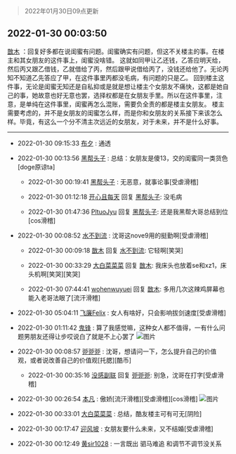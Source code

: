 > 2022年01月30日09点更新
<link rel="stylesheet" href="https://cdn.jsdelivr.net/gh/taotie6/sampleJSON@main/css/photo_show.css">
<meta name="referrer" content="no-referrer" />


 ## 2022-01-30 00:03:50 

 [㪚木](https://www.coolapk.com/feed/33192249?shareKey=YTFmZjE0ZmIxNGI0NjFmNTgwNTU~) ：回复好多都在说闺蜜有问题。闺蜜确实有问题，但这不关楼主的事。在楼主和其女朋友的这件事上，闺蜜没啥错。
这就如同甲让乙还钱，乙答应明天给，然后丙又跟乙借钱，乙就借给了丙，然后跟甲说借给丙了，没钱还给他了。无论丙知不知道乙先答应了甲，在这件事里丙都没毛病，有问题的只是乙。<!--break-->
回到楼主这件事，无论是闺蜜无知还是自私抑或是就是想让楼主个女朋友不痛快，这都是她自己的事，她故意也好无意也罢，选择权都是在女朋友手里。所以在这件事里，注意，是单纯在这件事里，闺蜜再怎么混账，需要负全责的都是楼主女朋友。
楼主需要考虑的，并不是女朋友的闺蜜怎么样，而是你和女朋友的关系接下来该怎么样。毕竟，有这么一个分不清主次远近的女朋友，对于未来，并不是什么好事。 

<div class="album">
</div>

 ------- 

- 2022-01-30 09:15:33 [布夕](uid=412958) : 通透 

- 2022-01-30 00:13:56 [黑帮头子](uid=2838832) : 总结：女朋友是傻13，交的闺蜜同一类货色[doge原谅ta] 

    - 2022-01-30 00:19:41 [黑帮头子](uid=2838832) : 无恶意，就事论事[受虐滑稽] 

    - 2022-01-30 01:12:18 [开心且每天](uid=1578393) 回复 [黑帮头子](uid=2838832): 没毛病 

    - 2022-01-30 01:47:36 [PltuoJyu](uid=1157677) 回复 [黑帮头子](uid=2838832): 还是我黑帮大哥总结到位[cos滑稽] 

- 2022-01-30 00:08:52 [水不到流](uid=5112403) : 沈哥这nove9用的挺勤啊[受虐滑稽] 

    - 2022-01-30 00:09:18 [㪚木](uid=1081091) 回复 [水不到流](uid=5112403): 它轻啊[笑哭] 

    - 2022-01-30 00:33:29 [大白菜菜菜](uid=2081020) 回复 [㪚木](uid=1081091): 我床头也放着se和xz1，床头机啊[笑哭][笑哭] 

    - 2022-01-30 07:44:41 [wohenwuyuei](uid=1096665) 回复 [㪚木](uid=1081091): 多用几次这辣鸡屏幕也能入老哥法眼了[流汗滑稽] 

- 2022-01-30 05:04:11 [飞廉Felix](uid=900024) : 女人有啥好，只会影响拔剑速度[受虐滑稽] 

- 2022-01-30 01:11:42 [鬼锋](uid=2148453) : 算了我感觉嘛，这种女人都不值得，一有什么问题男朋友还得让步哎说白了就是不上心罢了 ![图片](https://image.coolapk.com/feed/2022/0130/01/2148453_d6d71ff8_6301_8313_197@1344x2772.jpeg)

- 2022-01-30 00:08:57 [戼戼戼](uid=4044548) : 沈哥，想请问一下，怎么提升自己的价值观，或者说改善自己的价值观[托腮][酷币] 

    - 2022-01-30 00:35:16 [没感副联](uid=9622110) 回复 [戼戼戼](uid=4044548): 别急，沈哥在打字[受虐滑稽] 

- 2022-01-30 00:26:54 [本凡](uid=2240888) : 傲娇[流汗滑稽][受虐滑稽][cos滑稽] ![图片](https://image.coolapk.com/feed/2022/0130/00/2240888_0d749fb1_3613_8315_995@1600x375.jpeg)

- 2022-01-30 00:33:01 [大白菜菜菜](uid=2081020) : 总结，酷友楼主可有可无[阴险] 

- 2022-01-30 00:17:47 [迎风坡](uid=2269289) : 女朋友要什么未来，又不结婚[受虐滑稽] 

- 2022-01-30 00:12:49 [黄sir1028](uid=905870) : 一言既出  驷马难追
和调节不调节没关系 

